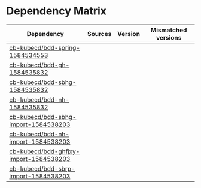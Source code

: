 # Dependency Matrix

Dependency | Sources | Version | Mismatched versions
---------- | ------- | ------- | -------------------
[cb-kubecd/bdd-spring-1584534553](https://github.com/cb-kubecd/bdd-spring-1584534553.git) |  | []() | 
[cb-kubecd/bdd-gh-1584535832](https://github.com/cb-kubecd/bdd-gh-1584535832.git) |  | []() | 
[cb-kubecd/bdd-sbhg-1584535832](https://github.com/cb-kubecd/bdd-sbhg-1584535832.git) |  | []() | 
[cb-kubecd/bdd-nh-1584535832](https://github.com/cb-kubecd/bdd-nh-1584535832.git) |  | []() | 
[cb-kubecd/bdd-sbhg-import-1584538203](https://github.com/cb-kubecd/bdd-sbhg-import-1584538203.git) |  | []() | 
[cb-kubecd/bdd-nh-import-1584538203](https://github.com/cb-kubecd/bdd-nh-import-1584538203.git) |  | []() | 
[cb-kubecd/bdd-ghfjxy-import-1584538203](https://github.com/cb-kubecd/bdd-ghfjxy-import-1584538203.git) |  | []() | 
[cb-kubecd/bdd-sbrp-import-1584538203](https://github.com/cb-kubecd/bdd-sbrp-import-1584538203.git) |  | []() | 
